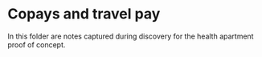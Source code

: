 # Copays and travel pay

In this folder are notes captured during discovery for the health apartment proof of concept. 
